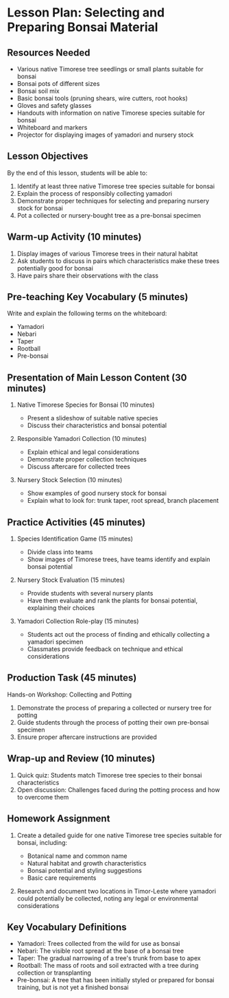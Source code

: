 # Lesson Plan: Selecting and Preparing Bonsai Material

## Resources Needed

- Various native Timorese tree seedlings or small plants suitable for bonsai
- Bonsai pots of different sizes
- Bonsai soil mix
- Basic bonsai tools (pruning shears, wire cutters, root hooks)
- Gloves and safety glasses
- Handouts with information on native Timorese species suitable for bonsai
- Whiteboard and markers
- Projector for displaying images of yamadori and nursery stock

## Lesson Objectives

By the end of this lesson, students will be able to:
1. Identify at least three native Timorese tree species suitable for bonsai
2. Explain the process of responsibly collecting yamadori
3. Demonstrate proper techniques for selecting and preparing nursery stock for bonsai
4. Pot a collected or nursery-bought tree as a pre-bonsai specimen

## Warm-up Activity (10 minutes)

1. Display images of various Timorese trees in their natural habitat
2. Ask students to discuss in pairs which characteristics make these trees potentially good for bonsai
3. Have pairs share their observations with the class

## Pre-teaching Key Vocabulary (5 minutes)

Write and explain the following terms on the whiteboard:
- Yamadori
- Nebari
- Taper
- Rootball
- Pre-bonsai

## Presentation of Main Lesson Content (30 minutes)

1. Native Timorese Species for Bonsai (10 minutes)
   - Present a slideshow of suitable native species
   - Discuss their characteristics and bonsai potential

2. Responsible Yamadori Collection (10 minutes)
   - Explain ethical and legal considerations
   - Demonstrate proper collection techniques
   - Discuss aftercare for collected trees

3. Nursery Stock Selection (10 minutes)
   - Show examples of good nursery stock for bonsai
   - Explain what to look for: trunk taper, root spread, branch placement

## Practice Activities (45 minutes)

1. Species Identification Game (15 minutes)
   - Divide class into teams
   - Show images of Timorese trees, have teams identify and explain bonsai potential

2. Nursery Stock Evaluation (15 minutes)
   - Provide students with several nursery plants
   - Have them evaluate and rank the plants for bonsai potential, explaining their choices

3. Yamadori Collection Role-play (15 minutes)
   - Students act out the process of finding and ethically collecting a yamadori specimen
   - Classmates provide feedback on technique and ethical considerations

## Production Task (45 minutes)

Hands-on Workshop: Collecting and Potting
1. Demonstrate the process of preparing a collected or nursery tree for potting
2. Guide students through the process of potting their own pre-bonsai specimen
3. Ensure proper aftercare instructions are provided

## Wrap-up and Review (10 minutes)

1. Quick quiz: Students match Timorese tree species to their bonsai characteristics
2. Open discussion: Challenges faced during the potting process and how to overcome them

## Homework Assignment

1. Create a detailed guide for one native Timorese tree species suitable for bonsai, including:
   - Botanical name and common name
   - Natural habitat and growth characteristics
   - Bonsai potential and styling suggestions
   - Basic care requirements

2. Research and document two locations in Timor-Leste where yamadori could potentially be collected, noting any legal or environmental considerations

## Key Vocabulary Definitions

- Yamadori: Trees collected from the wild for use as bonsai
- Nebari: The visible root spread at the base of a bonsai tree
- Taper: The gradual narrowing of a tree's trunk from base to apex
- Rootball: The mass of roots and soil extracted with a tree during collection or transplanting
- Pre-bonsai: A tree that has been initially styled or prepared for bonsai training, but is not yet a finished bonsai